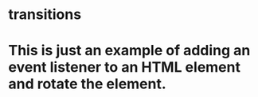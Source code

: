 # transitions

# This is just an example of adding an event listener to an HTML element and rotate the element.
